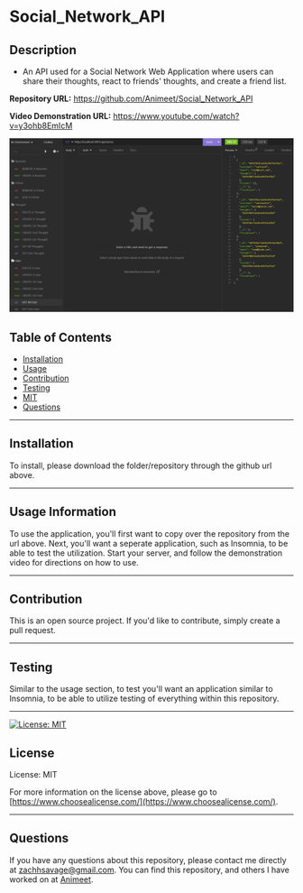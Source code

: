 # **Social_Network_API**

  ## **Description**
  - An API used for a Social Network Web Application where users can share their thoughts, react to friends' thoughts, and create a friend list.

**Repository URL:** https://github.com/Animeet/Social_Network_API

**Video Demonstration URL:** https://www.youtube.com/watch?v=y3ohb8EmIcM

![Social Network API - Insomnia Screenshot](./public/SocialNetworkAPI.png)

  ## Table of Contents
  - [Installation](#installation)
  - [Usage](#usage)
  - [Contribution](#contribution)
  - [Testing](#testing)
  - [MIT](https://opensource.org/licenses/MIT)
  - [Questions](#questions)

  ---

  ## **Installation**
  To install, please download the folder/repository through the github url above.

  ---

  ## **Usage Information**
  To use the application, you'll first want to copy over the repository from the url above.
  Next, you'll want a seperate application, such as Insomnia, to be able to test the utilization.
  Start your server, and follow the demonstration video for directions on how to use.


  ---
  
  ## **Contribution**
  This is an open source project. If you'd like to contribute, simply create a pull request.


  ---

  ## **Testing**
  Similar to the usage section, to test you'll want an application similar to Insomnia, to be able to utilize testing of everything within this repository.


  ---

  [![License: MIT](https://img.shields.io/badge/License-MIT-yellow.svg)](https://opensource.org/licenses/MIT)
   ## **License**
  License: MIT

  For more information on the license above, please go to [https://www.choosealicense.com/](https://www.choosealicense.com/).

  ---

  ## **Questions**
  If you have any questions about this repository, please contact me directly at [zachhsavage@gmail.com](mailto:zachhsavage@gmail.com).
  You can find this repository, and others I have worked on at [Animeet](https://www.github.com/Animeet).
